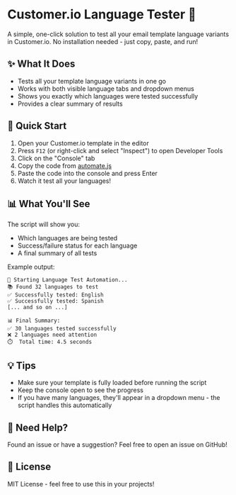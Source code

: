 # Customer.io Language Tester 🚀

A simple, one-click solution to test all your email template language variants in Customer.io. No installation needed - just copy, paste, and run!

## ✨ What It Does

- Tests all your template language variants in one go
- Works with both visible language tabs and dropdown menus
- Shows you exactly which languages were tested successfully
- Provides a clear summary of results

## 🎯 Quick Start

1. Open your Customer.io template in the editor
2. Press `F12` (or right-click and select "Inspect") to open Developer Tools
3. Click on the "Console" tab
4. Copy the code from [automate.js](https://github.com/pranavkafle/customerio-language-tester/blob/main/src/automate.js)
5. Paste the code into the console and press Enter
6. Watch it test all your languages!

## 📊 What You'll See

The script will show you:
- Which languages are being tested
- Success/failure status for each language
- A final summary of all tests

Example output:
```
🚀 Starting Language Test Automation...
📚 Found 32 languages to test
✅ Successfully tested: English
✅ Successfully tested: Spanish
[... and so on ...]

📊 Final Summary:
✅ 30 languages tested successfully
❌ 2 languages need attention
⏱️  Total time: 4.5 seconds
```

## 💡 Tips

- Make sure your template is fully loaded before running the script
- Keep the console open to see the progress
- If you have many languages, they'll appear in a dropdown menu - the script handles this automatically

## 🤝 Need Help?

Found an issue or have a suggestion? Feel free to open an issue on GitHub!

## 📄 License

MIT License - feel free to use this in your projects! 
